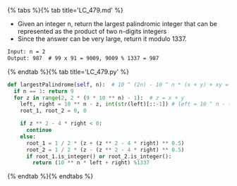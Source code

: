 {% tabs %}{% tab title='LC_479.md' %}

* Given an integer n, return the largest palindromic integer that can be represented as the product of two n-digits integers
* Since the answer can be very large, return it modulo 1337.

```txt
Input: n = 2
Output: 987  # 99 x 91 = 9009, 9009 % 1337 = 987
```

{% endtab %}{% tab title='LC_479.py' %}

```py
def largestPalindrome(self, n):  # 10 ^ (2n) - 10 ^ n * (x + y) + xy = 10 ^ n * (10 ^ n - (x + y)) + xy
  if n == 1: return 9
  for z in range(2, 2 * (9 * 10 ** n) - 1):  # z = x + y
    left, right = 10 ** n - z, int(str(left)[::-1]) # left = 10 ^ n - (x+y) / right = xy
    root_1, root_2 = 0, 0

    if z ** 2 - 4 * right < 0:
      continue
    else:
      root_1 = 1 / 2 * (z + (z ** 2 - 4 * right) ** 0.5)
      root_2 = 1 / 2 * (z - (z ** 2 - 4 * right) ** 0.5)
      if root_1.is_integer() or root_2.is_integer():
        return (10 ** n * left + right) %1337
```

{% endtab %}{% endtabs %}
